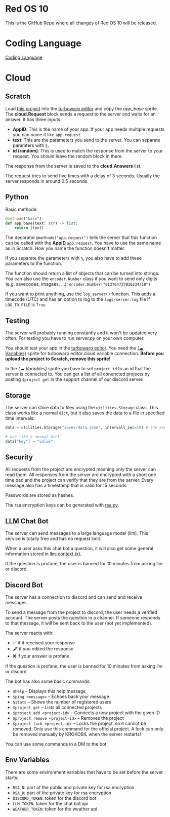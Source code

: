 # Red OS 10

This is the GitHub Repo where all changes of Red OS 10 will be released.

# Coding Language

[Coding Language](apps/README.md)

# Cloud

## Scratch

Load [this project](Red%20OS%2010%20Cloud.sb3) into the [turbowarp editor](https://turbowarp.org/editor) and copy the *app_base* sprite.
The **cloud.Request** block sends a request to the server and waits for an answer. It has three inputs:
- **AppID**: This is the name of your app. If your app needs multiple requests you can name it like `app.request`.
- **text**: This are the parameters you send to the server. You can separate paramters with `§`.
- **id (random)**: This is used to match the response from the server to your request. You should leave the random block in there.

The response from the server is saved to the **cloud.Answers** list.

The request tries to send five times with a delay of 3 seconds. Usually the server responds in around 0.5 seconds.

## Python

Basic methode:
``` python
@methode("base")
def app_base(text: str) -> list:
    return [text]
```

The decorator `@methode("app.request")` tells the server that this function can be called with the **AppID** `app.request`. You have to use the same name as in Scratch. How you name the function doesn't matter.

If you separate the parameters with `§`, you also have to add these parameters to the function.

The function should return a list of objects that can be turned into strings. You can also use the `encoder.Number` class if you want to send only digits (e.g. savecodes, imagaes, ...):
`encoder.Number("013764737016234710")`

If you want to print anything, use the `log_server()` function. This adds a timecode (UTC) and has an option to log to the `logs/server.log` file if `LOG_TO_FILE` is `True`.

## Testing

The server will probably running constantly and it won't be updated very often. For testing you have to run *server.py* on your own computer.

You should test your app in the [turbowarp editor](https://turbowarp.org/editor). You need the [(☁ Variables)](CloudVariables.sprite3) sprite for turbowarp editor cloud variable connection.
**Before you upload the project to Scratch, remove this sprite!**

In the *(☁ Variables)* sprite you have to set `project id` to an id that the server is connected to. You can get a list of all conencted projects by posting `$project get` in the support channel of our discord server.

## Storage

The server can store data to files using the `utilities.Storage` class. This class works like a normal `dict`, but it also saves the data to a file in specified time intervals:

``` python
data = utilities.Storage("saves/data.json", intervall_sec=10) # the second parameter is optional

# use like a normal dict
data["key"] = "value"
```

## Security

All requests from the project are encrypted meaning only the server can read them.
All responses from the server are encrypted with a short one time pad and the project can verify that they are from the server.
Every message also has a timestamp that is valid for 15 seconds.

Passwords are stored as hashes.

The rsa encryption keys can be generated with [rsa.py](rsa.py).

## LLM Chat Bot

The server can send messages to a large language model (llm). This service is totally free and has no request limit.

When a user asks this chat bot a question, it will also get some general information stored in [llm-context.txt](llm-context.txt).

If the question is profane, the user is banned for 10 minutes from asking llm or discord.

## Discord Bot

The server has a connection to discord and can send and receive messages.

To send a message from the project to discord, the user needs a verified account. The server posts the question in a channel. If someone responds to that message, it will be sent back to the user (not yet implemented).

The server reacts with:
- ✅ if it received your response
- 🖋 if you edited the response
- ❌ if your answer is profane

If the question is profane, the user is banned for 10 minutes from asking llm or discord.

The bot has also some basic commands:
- `$help` – Displays this help message
- `$ping <message>` – Echoes back your message
- `$stats` – Shows the number of registered users
- `$project get` – Lists all connected projects
- `$project add <project-id>` – Connects a new project with the given ID
- `$project remove <project-id>` – Removes the project
- `$project lock <project-id>` – Locks the project, so it cannot be removed. Only use this command for the official project. A lock can only be removed manually by KROKOBIL when the server restarts!

You can use some commands in a DM to the bot.

## Env Variables

There are some environment variables that have to be set before the server starts:
- `RSA_N`: part of the public and private key for rsa encryption
- `RSA_D`: part of the private key for rsa encryption
- `DISCORD_TOKEN`: token for the discord bot
- `LLM_TOKEN`: token for the chat bot api
- `WEATHER_TOKEN`: token for the weather api
